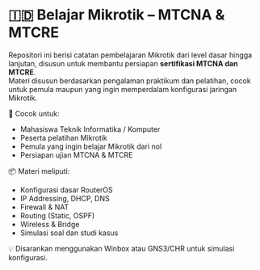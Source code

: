 # 🇮🇩 Belajar Mikrotik – MTCNA & MTCRE

Repositori ini berisi catatan pembelajaran Mikrotik dari level dasar hingga lanjutan, disusun untuk membantu persiapan **sertifikasi MTCNA dan MTCRE**.  
Materi disusun berdasarkan pengalaman praktikum dan pelatihan, cocok untuk pemula maupun yang ingin memperdalam konfigurasi jaringan Mikrotik.

🎯 Cocok untuk:
- Mahasiswa Teknik Informatika / Komputer
- Peserta pelatihan Mikrotik
- Pemula yang ingin belajar Mikrotik dari nol
- Persiapan ujian MTCNA & MTCRE

📦 Materi meliputi:
- Konfigurasi dasar RouterOS
- IP Addressing, DHCP, DNS
- Firewall & NAT
- Routing (Static, OSPF)
- Wireless & Bridge
- Simulasi soal dan studi kasus

💡 Disarankan menggunakan Winbox atau GNS3/CHR untuk simulasi konfigurasi.
